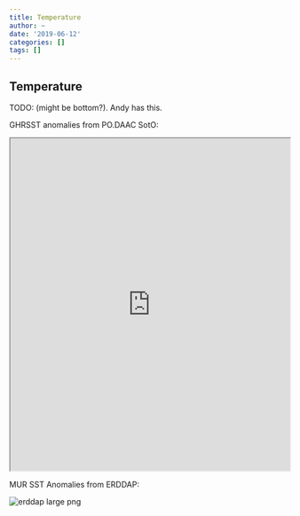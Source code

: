 ```yaml
---
title: Temperature
author: ~
date: '2019-06-12'
categories: []
tags: []
---
```


## Temperature
TODO: (might be bottom?). Andy has this.

GHRSST anomalies from PO.DAAC SotO:

<iframe width="100%" height="600px" src="https://podaac-tools.jpl.nasa.gov/soto/#b=BlueMarble_ShadedRelief_Bathymetry&l=jpl_l4_mur_ssta___ssta___36000_x_18000___daynight(la=true)&ve=-83.30656167871041,23.689378578859035,-79.08781167871041,25.763597328859035">
</iframe>

MUR SST Anomalies from ERDDAP:

![erddap large png](https://coastwatch.pfeg.noaa.gov/erddap/griddap/jplMURSST41anom1day.largePng?sstAnom%5B(2018-11-18T09:00:00Z)%5D%5B(18.0):(31.0)%5D%5B(-98.0):(-79.0)%5D&.draw=surface&.vars=longitude%7Clatitude%7CsstAnom&.colorBar=%7C%7C%7C%7C%7C&.bgColor=0xffccccff)

